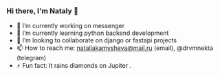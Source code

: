 ### Hi there, I'm Nataly 👋

- 🔭 I’m currently working on messenger
- 🌱 I’m currently learning python backend development
- 👯 I’m looking to collaborate on django or fastapi projects
- 📫 How to reach me: nataliakamysheva@mail.ru (email), @drvmnekta (telegram)
- ⚡ Fun fact: It rains diamonds on Jupiter *.*

